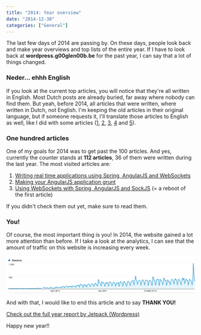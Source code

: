 ```yaml
---
title: "2014: Year overview"
date: "2014-12-30"
categories: ["General"]
---
```


The last few days of 2014 are passing by. On these days, people look back and make year overviews and top lists of the entire year. If I have to look back at **wordpress.g00glen00b.be** for the past year, I can say that a lot of things changed.

### Neder... ehhh English

If you look at the current top articles, you will notice that they're all written in English. Most Dutch posts are already buried, far away where nobody can find them. But yeah, before 2014, all articles that were written, where written in Dutch, not English. I'm keeping the old articles in their original language, but if someone requests it, I'll translate those articles to English as well, like I did with some articles ([1](/dojo-inheritance-overriding-extending/ "Dojo inheritance, overriding & extending"), [2](/dojo-promises-deferreds/ "Dojo promises & Deferreds"), [3](/dojo-publisher-subscriber/ "Dojo publisher & subscriber"), [4](/dojo-require-vs-define/ "Dojo require vs define") and [5](/dojo-domready-vs-ready/ "Dojo domReady vs ready")).

### One hundred articles

One of my goals for 2014 was to get past the 100 articles. And yes, currently the counter stands at **112 articles**, 36 of them were written during the last year. The most visited articles are:

1. [Writing real time applications using Spring, AngularJS and WebSockets](/spring-websockets/ "Writing real time applications using Spring, AngularJS and WebSockets")
2. [Making your AngularJS application grunt](/angular-grunt/ "Making your AngularJS application grunt")
3. [Using WebSockets with Spring, AngularJS and SockJS](/spring-angular-sockjs/ "Using WebSockets with Spring, AngularJS and SockJS") (= a reboot of the first article)

If you didn't check them out yet, make sure to read them.

### You!

Of course, the most important thing is you! In 2014, the website gained a lot more attention than before. If I take a look at the analytics, I can see that the amount of traffic on this website is increasing every week.

![analytics](content/posts/2014/2014-12-30-2014-year-overview/images/analytics.png)

And with that, I would like to end this article and to say **THANK YOU!**

[Check out the full year report by Jetpack (Wordpress)](http://jetpack.me/annual-report/47091997/2014/)

Happy new year!!
